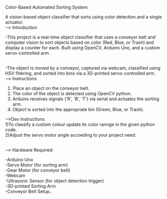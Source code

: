 Color-Based Automated Sorting System
<br>

A vision-based object classifier that sorts using color detection and a single actuator.<br>
--> Introduction<br>

-This project is a real-time object classifier that uses a conveyor belt and computer vision to sort objects based on color (Red, Blue, or Trash) and display a counter for each. Built using OpenCV, Arduino Uno, and a custom servo-controlled arm.<br><br>

-The object is moved by a conveyor, captured via webcam, classified using HSV filtering, and sorted into bins via a 3D-printed servo-controlled arm.<br>
--> Instructions<br>

1) Place an object on the conveyor belt.<br>
2) The color of the object is detected using OpenCV python.<br>
3) Arduino receives signals ('R', 'B', 'T') via serial and actuates the sorting arm.<br>
4) Object is sorted into the appropriate bin (Green, Blue, or Trash).<br>

-->Dev Instructions<br> 
1)To classify a custom colour update its color rannge in the given python code.<br>
2)Adjust the servo motor angle accoeding to your project need.<br>

<br>--> Hardware Required:<br>

-Arduino Uno<br>
-Servo Motor (for sorting arm)<br>
-Gear Motor (for conveyor belt)<br>
-Webcam<br>
-Ultrasonic Sensor (for object detection trigger)<br>
-3D-printed Sorting Arm<br>
-Conveyor Belt Setup..

